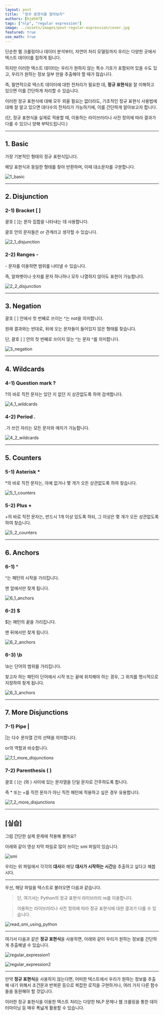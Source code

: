 ```yaml
---
layout: post
title:  "정규 표현식을 알아보자"
authors: [hjm507]
tags: ["nlp", "regular expression"]
image: ../assets/images/post-regular-expression/cover.jpg
featured: true
use_math: true
---
```


단순한 웹 크롤링이나 데이터 분석부터, 자연어 처리 모델링까지 우리는 다양한 곳에서 텍스트 데이터를 접하게 됩니다.

하지만 이러한 텍스트 데이터는 우리가 원하지 않는 특수 기호가 포함되어 있을 수도 있고, 우리가 원하는 정보 일부 만을 추출해야 할 때가 많습니다.

즉, 필연적으로 텍스트 데이터에 대한 전처리가 필요한 데, **정규 표현식**을 잘 이해하고 있으면 이를 간단하게 처리할 수 있습니다.

이러한 정규 표현식에 대해 모두 외울 필요는 없더라도, 기초적인 정규 표현식 사용법에 대해 잘 알고 있으면 대다수의 전처리가 가능하기에, 이를 간단하게 알아보고자 합니다.

(단, 정규 표현식을 실제로 적용할 때, 이용하는 라이브러리나 사전 정의에 따라 결과가 다를 수 있으니 양해 부탁드립니다.)

- - -

## **1. Basic**

가장 기본적인 형태의 정규 표현식입니다.

해당 표현식과 동일한 형태를 찾아 반환하며, 이때 대소문자를 구분합니다.

![1_basic](../assets/images/post-regular-expression/1_basic.png)

- - -

## **2. Disjunction**

### **2-1) Bracket [ ]**

괄호 [ ]는 문자 집합을 나타내는 데 사용합니다.

괄호 안의 문자들은 or 관계라고 생각할 수 있습니다.

![2_1_disjunction](../assets/images/post-regular-expression/2_1_disjunction.png)

### **2-2) Ranges -**

\- 문자를 이용하면 범위를 나타낼 수 있습니다.

즉, 알파벳이나 숫자를 문자 하나하나 모두 나열하지 않아도 표현이 가능합니다.

![2_2_disjunction](../assets/images/post-regular-expression/2_2_disjunction.png)
- - -

## **3. Negation**

괄호 [ ] 안에서 첫 번째로 쓰이는 ^는 not을 의미합니다.

원래 결과와는 반대로, 뒤에 오는 문자들이 들어있지 않은 형태를 찾습니다.

단, 괄호 [ ] 안의 첫 번째로 쓰이지 않는 ^는 문자 ^를 의미합니다.

![3_negation](../assets/images/post-regular-expression/3_negation.png)

- - -

## **4. Wildcards**

### **4-1) Question mark ?**

?의 바로 직전 문자는 있던 지 없던 지 상관없도록 하여 검색합니다.

![4_1_wildcards](../assets/images/post-regular-expression/4_1_wildcards.png)

### **4-2) Period .**

.가 쓰인 자리는 모든 문자와 매치가 가능합니다.

![4_2_wildcards](../assets/images/post-regular-expression/4_2_wildcards.png)

- - -

## **5. Counters**

### **5-1) Asterisk \***

\*의 바로 직전 문자는, 아예 없거나 몇 개가 오든 상관없도록 하여 찾습니다.

![5_1_counters](../assets/images/post-regular-expression/5_1_counters.png)

### **5-2) Plus \+**

\+의 바로 직전 문자는, 반드시 1개 이상 있도록 하되, 그 이상은 몇 개가 오든 상관없도록 하여 찾습니다.

![5_2_counters](../assets/images/post-regular-expression/5_2_counters.png)

- - -

## **6. Anchors**

### **6-1) ^**

^는 패턴의 시작을 가리킵니다.

맨 앞에서만 찾게 됩니다.

![6_1_anchors](../assets/images/post-regular-expression/6_1_anchors.png)

### **6-2) $**

$는 패턴의 끝을 가리킵니다.

맨 뒤에서만 찾게 됩니다.

![6_2_anchors](../assets/images/post-regular-expression/6_2_anchors.png)

### **6-3) \b**

\b는 단어의 범위를 가리킵니다.

찾고자 하는 패턴이 단어에서 시작 또는 끝에 위치해야 하는 경우, 그 위치를 명시적으로 지정하여 찾게 됩니다.

![6_3_anchors](../assets/images/post-regular-expression/6_3_anchors.png)

- - -

## **7. More Disjunctions**

### **7-1) Pipe |**

|는 다수 문자열 간의 선택을 의미합니다.

or의 역할과 비슷합니다.

![7_1_more_disjunctions](../assets/images/post-regular-expression/7_1_more_disjunctions.png)

### **7-2) Parenthesis ( )**

괄호 ( )는 (와 ) 사이에 있는 문자열을 단일 문자로 간주하도록 합니다.

즉 * 또는 +를 직전 문자가 아닌 직전 패턴에 적용하고 싶은 경우 유용합니다.

![7_2_more_disjunctions](../assets/images/post-regular-expression/7_2_more_disjunctions.png)

- - -

## **[실습]**

그럼 간단한 실제 문제에 적용해 볼까요?

아래와 같이 영상 자막 파일로 많이 쓰이는 smi 파일이 있습니다.

![smi](../assets/images/post-regular-expression/smi.jpg)

우리는 위 파일에서 각각의 **대사**와 해당 **대사가 시작하는 시간**을 추출하고 싶다고 해봅시다.

- - -

우선, 해당 파일을 텍스트로 불러오면 다음과 같습니다.

> 단, 여기서는 Python의 정규 표현식 라이브러리 re를 이용합니다.

> 이용하는 라이브러리나 사전 정의에 따라 정규 표현식에 대한 결과가 다를 수 있습니다.

![read_smi_using_python](../assets/images/post-regular-expression/read_smi_using_python.jpg)

- - -

여기서 다음과 같은 **정규 표현식**을 사용하면, 아래와 같이 우리가 원하는 정보를 간단하게 추출해낼 수 있습니다.

![regular_expression1](../assets/images/post-regular-expression/regular_expression1.jpg)

![regular_expression2](../assets/images/post-regular-expression/regular_expression2.jpg)

- - -

만약 **정규 표현식**을 사용하지 않는다면, 어떠한 텍스트에서 우리가 원하는 정보를 추출해 내기 위해서 조건문과 반복문 등으로 복잡한 로직을 구현하거나, 여러 가지 다른 함수들을 동원해야 할 것입니다.

이러한 정규 표현식을 이용한 텍스트 처리는 다양한 NLP 문제나 웹 크롤링을 통한 데이터마이닝 등 매우 폭넓게 활용할 수 있습니다.

